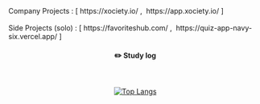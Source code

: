 
<div align="left"> 
Company Projects : [ https://xociety.io/ ,&nbsp; https://app.xociety.io/ ]
<br/>
<br/>
Side Projects (solo) : [ https://favoriteshub.com/ ,&nbsp; https://quiz-app-navy-six.vercel.app/ ]
 <br/>
</div>
 
<div align="center"> 

 
#### :pencil2: Study log
 
  <br/>
  
[![Top Langs](https://github-readme-stats.vercel.app/api/top-langs/?username=shdomi8599&layout=compact)](https://github.com/anuraghazra/github-readme-stats)
    
</div>

